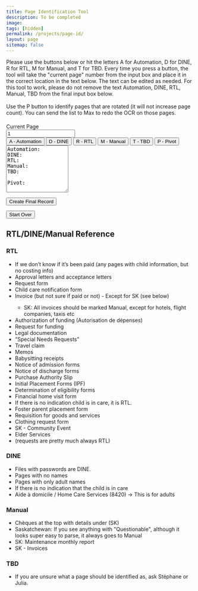 ```yaml
---
title: Page Identification Tool
description: To be completed
image: 
tags: [hidden]
permalink: /projects/page-id/
layout: page
sitemap: false
---
```


<link href="https://maxcdn.bootstrapcdn.com/bootstrap/4.5.2/css/bootstrap.min.css" rel="stylesheet">
<style>
.container {
margin-top: 20px;
}
.input-group-text {
min-width: 100px;
}
textarea {
overflow: hidden; /* Prevents scroll bar from appearing */
}
</style>



Please use the buttons below or hit the letters A for Automation, D for DINE, R for RTL, M for Manual, and T for TBD. 
Every time you press a button, the tool will take the "current page" number from the input box and place it in the correct location in the text below.
The text can be edited as needed. For this tool to work, please do not remove the text Automation, DINE, RTL, Manual, TBD from the final input box below.
<br><br>
Use the P button to identify pages that are rotated (it will not increase page count). You can send the list to Max to redo the OCR on those pages.

<div class="container">

<div class="input-group mb-3">
<div class="input-group-prepend">
<span class="input-group-text">Current Page</span>
</div>
<input type="number" id="pageNumber" class="form-control" value="1">
</div>

<div class="btn-group mb-3" role="group" aria-label="Page Buttons">
<button type="button" class="btn btn-primary" onclick="addToText('Automation')">A - Automation</button>
<button type="button" class="btn btn-secondary" onclick="addToText('DINE')">D - DINE</button>
<button type="button" class="btn btn-success" onclick="addToText('RTL')">R - RTL</button>
<button type="button" class="btn btn-danger" onclick="addToText('Manual')">M - Manual</button>
<button type="button" class="btn btn-warning" onclick="addToText('TBD')">T - TBD</button>
<button type="button" class="btn btn-info" onclick="addToText('Pivot')">P - Pivot</button>
</div>

<textarea class="form-control" id="finalText" rows="8" oninput="adjustTextArea(this)">Automation: 
DINE: 
RTL: 
Manual: 
TBD: 

Pivot: 
</textarea>

<button class="btn btn-info mt-3" onclick="createFinalRecord()">Create Final Record</button>
<p id="recordDisplay"></p>
<p id="instructionDisplay"></p>
<button class="btn btn-warning mt-2" onclick="startOver()">Start Over</button>

<div>
<h2 class="mb-3 mt-2 pb-1 border-bottom">RTL/DINE/Manual Reference</h2>
<h3 class="mt-4 mb-2">RTL</h3>
<ul>
<li>If we don’t know if it’s been paid (any pages with child information, but no costing info)</li>
<li>Approval letters and acceptance letters</li>
<li>Request form</li>
<li>Child care notification form</li>
<li>Invoice (but not sure if paid or not) - Except for SK (see below)</li>
<ul>
<li>SK: All invoices should be marked Manual, except for hotels, flight companies, taxis etc</li>
</ul>
<li>Authorization of funding (Autorisation de dépenses)</li>
<li>Request for funding</li>
<li>Legal documentation</li>
<li>“Special Needs Requests”</li>
<li>Travel claim</li>
<li>Memos</li>
<li>Babysitting receipts</li>
<li>Notice of admission forms</li>
<li>Notice of discharge forms</li>
<li>Purchase Authority Slip</li>
<li>Initial Placement Forms (IPF)</li>
<li>Determination of eligibility forms</li>
<li>Financial home visit form</li>
<li>If there is no indication child is in care, it is RTL.</li>
<li>Foster parent placement form</li>
<li>Requisition for goods and services</li>
<li>Clothing request form</li>
<li>SK - Community Event</li>
<li>Elder Services</li>
<li>(requests are pretty much always RTL)</li>
</ul>
<h3 class="mt-4 mb-2">DINE</h3>
<ul>
<li>Files with passwords are DINE.</li>
<li>Pages with no names</li>
<li>Pages with only adult names</li>
<li>If there is no indication that the child is in care</li>
<li>Aide à domicile / Home Care Services (8420) -> This is for adults</li>
</ul>
<h3 class="mt-4 mb-2">Manual</h3>
<ul>
<li>Chèques at the top with details under (SK)</li>
<li>Saskatchewan: If you see anything with "Questionable", although it looks super easy to parse, it always goes to Manual</li>
<li>SK: Maintenance monthly report</li>
<li>SK - Invoices</li>
</ul>
<h3 class="mt-4 mb-2">TBD</h3>
<ul>
<li>If you are unsure what a page should be identified as, ask Stéphane or Julia.</li>
</ul>
</div>

</div>

<script type="text/javascript" src="{{ "/assets/js/page-id.js" | relative_url }}"></script>

